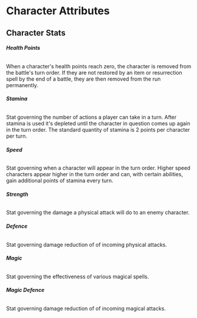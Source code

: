 
# Character Attributes

## Character Stats
###### **Health Points**
When a character's health points reach zero, the character is removed from the battle's turn order. If they are not restored by an item or resurrection spell by the end of a battle, they are then removed from the run permanently.
###### **Stamina**
Stat governing the number of actions a player can take in a turn.  After stamina is used it's depleted until the character in question comes up again in the turn order.  The standard quantity of stamina is 2 points per character per turn.

###### **Speed**
Stat governing when a character will appear in the turn order.  Higher speed characters appear higher in the turn order and can, with certain abilities, gain additional points of stamina every turn.

###### **Strength**
Stat governing the damage a physical attack will do to an enemy character.

###### **Defence**
Stat governing damage reduction of of incoming physical attacks.

###### **Magic**
Stat governing the effectiveness of various magical spells.

###### **Magic Defence**
Stat governing damage reduction of of incoming magical attacks.

